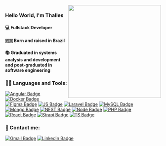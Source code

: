 <img align="right" src="https://user-images.githubusercontent.com/57325727/160325799-fde117e0-e47f-4158-a05c-4a6046c14681.svg" width="300"/>

<!-- Welcome -->
### Hello World, I'm Thalles
#### 💻 Fullstack Developer
#### 🇧🇷 Born and raised in Brazil
#### 📚 Graduated in systems analysis and development and post-graduated in software engineering

<!-- Linguagens e Ferramentas -->

### 👨‍💻 Languages and Tools:
[![Angular Badge](https://img.shields.io/badge/Angular-6633cc?style=for-the-badge&logo=angular&logoColor=white)](https://angular.io/)
[![Docker Badge](https://img.shields.io/badge/Docker-6633cc?style=for-the-badge&logo=docker&logoColor=white)](https://angular.io/)
[![Figma Badge](https://img.shields.io/badge/Figma-6633cc?style=for-the-badge&logo=figma&logoColor=white)](https://www.figma.com/)
[![JS Badge](https://img.shields.io/badge/JavaScript-6633cc?style=for-the-badge&logo=javascript&logoColor=white)](https://developer.mozilla.org/pt-BR/docs/Web/JavaScript)
[![Laravel Badge](https://img.shields.io/badge/Laravel-6633cc?style=for-the-badge&logo=laravel&logoColor=white)](https://laravel.com/)
[![MySQL Badge](https://img.shields.io/badge/MySQL-6633cc?style=for-the-badge&logo=mysql&logoColor=white)](https://www.mysql.com/)
[![Mongo Badge](https://img.shields.io/badge/MongoDB-6633cc?style=for-the-badge&logo=mongodb&logoColor=white)](https://www.mongodb.com/)
[![NEST Badge](https://img.shields.io/badge/nestJS-6633cc?style=for-the-badge&logo=nestjs&logoColor=white)](https://nestjs.com/)
[![Node Badge](https://img.shields.io/badge/nodeJS-6633cc?style=for-the-badge&logo=nodedotjs&logoColor=white)](https://nodejs.org/pt)
[![PHP Badge](https://img.shields.io/badge/PHP-6633cc?style=for-the-badge&logo=php&logoColor=white)](https://php.net/)
[![React Badge](https://img.shields.io/badge/React-6633cc?style=for-the-badge&logo=react&logoColor=white)](https://react.dev/)
[![Strapi Badge](https://img.shields.io/badge/Strapi-6633cc?style=for-the-badge&logo=strapi&logoColor=white)](https://strapi.io/)
[![TS Badge](https://img.shields.io/badge/TypeScript-6633cc?style=for-the-badge&logo=typescript&logoColor=white)](https://www.typescriptlang.org/)

<!-- Contato -->
### 🤝 Contact me:
[![Gmail Badge](https://img.shields.io/badge/Gmail-6633cc?style=for-the-badge&logo=gmail&logoColor=white)](mailto:thalles.lana1@gmail.com)
[![Linkedin Badge](https://img.shields.io/badge/LinkedIn-6633cc?style=for-the-badge&logo=linkedin&logoColor=white)](https://www.linkedin.com/in/thalles-lana/)

<!--
**ThallesLana/ThallesLana** is a ✨ _special_ ✨ repository because its `README.md` (this file) appears on your GitHub profile.

Here are some ideas to get you started:

- 🔭 I’m currently working on ...
- 🌱 I’m currently learning ...
- 👯 I’m looking to collaborate on ...
- 🤔 I’m looking for help with ...
- 💬 Ask me about ...
- 📫 How to reach me: ...
- 😄 Pronouns: ...
- ⚡ Fun fact: ...
-->
